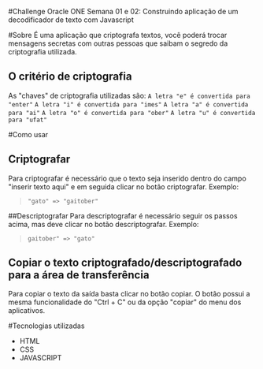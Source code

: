 #Challenge Oracle ONE Semana 01 e 02: Construindo aplicação de um decodificador de texto com Javascript

#Sobre
É uma aplicação que criptografa textos, você poderá trocar mensagens secretas com outras pessoas que saibam o segredo da criptografia utilizada.
## O critério de criptografia
As "chaves" de criptografia utilizadas são:
`A letra "e" é convertida para "enter"`
`A letra "i" é convertida para "imes"`
`A letra "a" é convertida para "ai"`
`A letra "o" é convertida para "ober"`
`A letra "u" é convertida para "ufat"`


#Como usar

## Criptografar
Para criptografar é necessário que o texto seja inserido dentro do campo "inserir texto aqui" e em seguida clicar no botão criptografar.
Exemplo:

> `"gato" => "gaitober"`

##Descriptografar 
Para descriptografar é necessário seguir os passos acima, mas deve clicar no botão descriptografar.
Exemplo:
>`gaitober" => "gato"`

## Copiar o texto criptografado/descriptografado para a área de transferência
Para copiar o texto da saída basta clicar no botão copiar. O botão possui a mesma funcionalidade do "Ctrl + C" ou da opção "copiar" do menu dos aplicativos.

#Tecnologias utilizadas
- HTML
- CSS
- JAVASCRIPT
